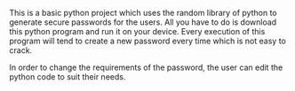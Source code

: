 This is a basic python project which uses the random library of python to generate secure passwords for the users.
All you have to do is download this python program and run it on your device. Every execution of this program will tend to create a new password every time which is not easy to crack.

In order to change the requirements of the password, the user can edit the python code to suit their needs.
